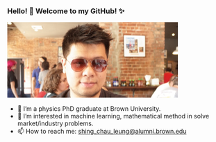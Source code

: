 ###  Hello! 👋 Welcome to my GitHub! ✨

<img src="me_line.JPG" alt="me" width="393" height="174">

- 🔭 I’m a physics PhD graduate at Brown University. 
- 🌱 I’m interested in machine learning, mathematical method in solve market/industry problems.
- 📫 How to reach me: shing_chau_leung@alumni.brown.edu
